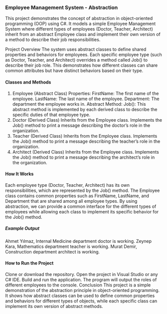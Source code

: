 ### Employee Management System - Abstraction
This project demonstrates the concept of abstraction in object-oriented programming (OOP) using C#. It models a simple Employee Management System where different types of employees (Doctor, Teacher, Architect) inherit from an abstract Employee class and implement their own version of a method to describe their job responsibilities.

Project Overview
The system uses abstract classes to define shared properties and behaviors for employees. Each specific employee type (such as Doctor, Teacher, and Architect) overrides a method called Job() to describe their job role. This demonstrates how different classes can share common attributes but have distinct behaviors based on their type.

#### Classes and Methods
1. Employee (Abstract Class)
Properties:
FirstName: The first name of the employee.
LastName: The last name of the employee.
Department: The department the employee works in.
Abstract Method:
Job(): This abstract method is implemented by each derived class to describe the specific duties of that employee type.
2. Doctor (Derived Class)
Inherits from the Employee class.
Implements the Job() method to print a message describing the doctor’s role in the organization.
3. Teacher (Derived Class)
Inherits from the Employee class.
Implements the Job() method to print a message describing the teacher’s role in the organization.
4. Architect (Derived Class)
Inherits from the Employee class.
Implements the Job() method to print a message describing the architect’s role in the organization.

#### How It Works
Each employee type (Doctor, Teacher, Architect) has its own responsibilities, which are represented by the Job() method. The Employee class contains common properties such as FirstName, LastName, and Department that are shared among all employee types. By using abstraction, we can provide a common interface for the different types of employees while allowing each class to implement its specific behavior for the Job() method.

##### Example Output

Ahmet Yılmaz, Internal Medicine department doctor is working.
Zeynep Kara, Mathematics department teacher is working.
Murat Demir, Construction department architect is working.

#### How to Run the Project
Clone or download the repository.
Open the project in Visual Studio or any C# IDE.
Build and run the application.
The program will output the roles of different employees to the console.
Conclusion
This project is a simple demonstration of the abstraction principle in object-oriented programming. It shows how abstract classes can be used to define common properties and behaviors for different types of objects, while each specific class can implement its own version of abstract methods.

